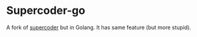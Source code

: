 # Supercoder-go
A fork of [supercoder](https://github.com/huytd/supercoder) but in Golang. It has same feature (but more stupid).